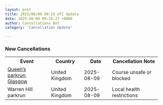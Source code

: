 ```yaml
---
layout: post
title: 2025/08/09 09:19 UTC Update
date: 2025-08-09 09:19:27 +0000
author: Cancellations Bot
category: 'Cancellation Update'

---
```


<h3>New Cancellations</h3>
<div class='hscrollable'>
<table style='width: 100%'>
    <tr>
        <th>Event</th>
        <th>Country</th>
        <th>Date</th>
        <th>Cancellation Note</th>
    </tr>
    <tr>
        <td><a href="https://www.parkrun.org.uk/queensglasgow">Queen’s parkrun, Glasgow</a></td>
        <td>United Kingdom</td>
        <td>2025-08-09</td>
        <td>Course unsafe or blocked</td>
    </tr>
    <tr>
        <td>Warren Hill parkrun</td>
        <td>United Kingdom</td>
        <td>2025-08-09</td>
        <td>Local health restrictions</td>
    </tr>
</table>
</div>
